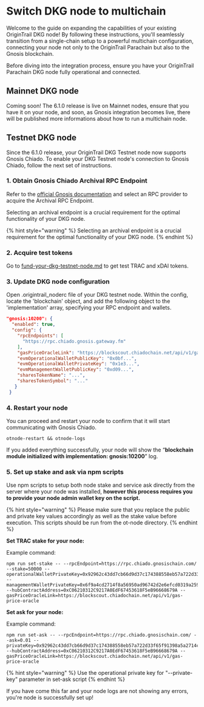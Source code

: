 # Switch DKG node to multichain

Welcome to the guide on expanding the capabilities of your existing OriginTrail DKG node! By following these instructions, you'll seamlessly transition from a single-chain setup to a powerful multichain configuration, connecting your node not only to the OriginTrail Parachain but also to the Gnosis blockchain.

Before diving into the integration process, ensure you have your OriginTrail Parachain DKG node fully operational and connected.

## Mainnet DKG node

Coming soon! The 6.1.0 release is live on Mainnet nodes, ensure that you have it on your node, and soon, as Gnosis integration becomes live, there will be published more informations about how to run a multichain node.

## Testnet DKG node

Since the 6.1.0 release, your OriginTrail DKG Testnet node now supports Gnosis Chiado. To enable your DKG Testnet node's connection to Gnosis Chiado, follow the next set of instructions.

### 1. Obtain Gnosis Chiado Archival RPC Endpoint

Refer to the [official Gnosis documentation](https://docs.gnosischain.com/tools/rpc/) and select an RPC provider to acquire the Archival RPC Endpoint.&#x20;

Selecting an archival endpoint is a crucial requirement for the optimal functionality of your DKG node.

{% hint style="warning" %}
Selecting an archival endpoint is a crucial requirement for the optimal functionality of your DKG node.
{% endhint %}

### 2. Acquire test tokens

Go to [fund-your-dkg-testnet-node.md](fund-your-dkg-testnet-node.md "mention") to get test TRAC and xDAI tokens.

### 3. Update DKG node configuration

Open .origintrail\_noderc file of your DKG testnet node. Within the config, locate the 'blockchain' object, and add the following object to the 'implementation' array, specifying your RPC endpoint and wallets.

```json
"gnosis:10200": {
  "enabled": true,
  "config": {
    "rpcEndpoints": [
      "https://rpc.chiado.gnosis.gateway.fm"
    ],
    "gasPriceOracleLink": "https://blockscout.chiadochain.net/api/v1/gas-price-oracle",
    "evmOperationalWalletPublicKey": "0x0bf...",
    "evmOperationalWalletPrivateKey": "0x1e3...",
    "evmManagementWalletPublicKey": "0xd09...",
    "sharesTokenName": "...",
    "sharesTokenSymbol": "..."
   }
 }
```

### 4. Restart your node

You can proceed and restart your node to confirm that it will start communicating with Gnosis Chiado.

```
otnode-restart && otnode-logs
```

If you added everything successfully, your node will show the “**blockchain module initialized with implementation: gnosis:10200**” log.

### 5. Set up stake and ask via npm scripts

Use npm scripts to setup both node stake and service ask directly from the server where your node was installed, **however this process requires you to provide your node admin wallet key on the script.**&#x20;

{% hint style="warning" %}
Please make sure that you replace the public and private key values accordingly as well as the stake value before execution. This scripts should be run from the ot-node directory.
{% endhint %}

**Set TRAC stake for your node:**

Example command:&#x20;

```
npm run set-stake -- --rpcEndpoint=https://rpc.chiado.gnosischain.com/ --stake=50000 --operationalWalletPrivateKey=0x92962c43dd7cb66d9d37c174388558eb57a722d33f65f91398a5a2714c36fdc4 --managementWalletPrivateKey=0x6f9a4cd2714f8a56950ad96742d2e6efcd0319a259a47cf56775c6d63e731e67 --hubContractAddress=0xC06210312C9217A0EdF67453618F5eB96668679A --gasPriceOracleLink=https://blockscout.chiadochain.net/api/v1/gas-price-oracle
```

**Set ask for your node:**&#x20;

Example command:&#x20;

```
npm run set-ask -- --rpcEndpoint=https://rpc.chiado.gnosischain.com/ --ask=0.01 --privateKey=0x92962c43dd7cb66d9d37c174388558eb57a722d33f65f91398a5a2714c36fdc4 --hubContractAddress=0xC06210312C9217A0EdF67453618F5eB96668679A --gasPriceOracleLink=https://blockscout.chiadochain.net/api/v1/gas-price-oracle
```

{% hint style="warning" %}
Use the operational private key for "--private-key" parameter in set-ask script
{% endhint %}

If you have come this far and your node logs are not showing any errors, you're node is successfully set up!&#x20;



